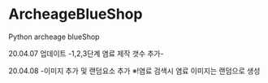 # ArcheageBlueShop
Python archeage blueShop

20.04.07 업데이트 
-1,2,3단계 염료 제작 갯수 추가-

20.04.08
-이미지 추가 및 랜덤요소 추가
  ※!염료 검색시 염료 이미지는 랜덤으로 생성

